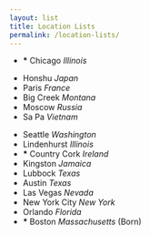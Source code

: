 ```yaml
---
layout: list
title: Location Lists
permalink: /location-lists/
---
```


- __*__ Chicago _Illinois_

<!--two items:-->

- Honshu _Japan_
- Paris _France_
- Big Creek _Montana_
- Moscow _Russia_
- Sa Pa _Vietnam_

<!--two items:-->

- Seattle _Washington_
- Lindenhurst _Illinois_
- __*__ Country Cork _Ireland_
- Kingston _Jamaica_
- Lubbock _Texas_
- Austin _Texas_
- Las Vegas _Nevada_
- New York City _New York_
- Orlando _Florida_
- __*__ Boston _Massachusetts_ (Born)
